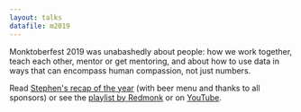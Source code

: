 ```yaml
---
layout: talks
datafile: m2019
---
```


Monktoberfest 2019 was unabashedly about people: how we work together, teach each other, mentor or get mentoring, and about how to use data in ways that can encompass human compassion, not just numbers.

Read [Stephen's recap of the year](https://redmonk.com/sogrady/2019/10/10/the-2019-monktoberfest/) (with beer menu and thanks to all sponsors) or see the [playlist by Redmonk](https://redmonk.com/videos/the-2019-monktoberfest/) or on [YouTube](https://www.youtube.com/watch?v=VOnJt2Dj508&list=PLvsKqlNNP3R9ocsrWjj72_Xid-tiFvTt2&index=1).
